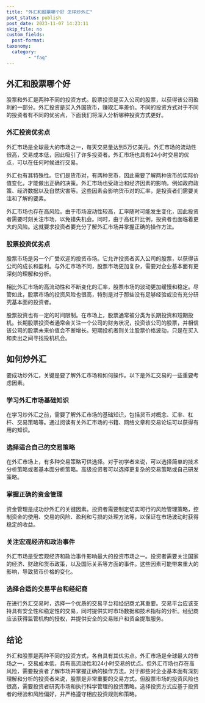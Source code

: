 ```yaml
---
title: "外汇和股票哪个好 怎样炒外汇"
post_status: publish
post_date: 2023-11-07 14:23:11
skip_file: no
custom_fields: 
  post-format: 
taxonomy:
  category:
        - "faq"
---
```


## 外汇和股票哪个好

股票和外汇是两种不同的投资方式。股票投资是买入公司的股票，以获得该公司盈利的一部分。外汇投资是买入外国货币，赚取汇率差价。不同的投资方式对于不同的投资者有不同的优劣点，下面我们将深入分析哪种投资方式更好。

### 外汇投资优劣点

外汇市场是全球最大的市场之一，每天交易量达到5万亿美元。外汇市场的流动性很高，交易成本低，因此吸引了许多投资者。外汇市场也具有24小时交易的优点，可以在任何时候进行交易。

外汇也有其特殊性。它们是货币对，有两种货币，因此需要了解两种货币的实际价值变化，才能做出正确的决策。外汇市场也受政治和经济因素的影响，例如政府政策、经济数据以及自然灾害等。这些因素会影响货币对的汇率，是投资者们需要关注和了解的要素。

外汇市场也存在高风险。由于市场波动性较高，汇率随时可能发生变化，因此投资者需要时刻关注市场，以免错失机会。同时，由于高杠杆比例，投资者也面临着更大的风险。这就要求投资者要充分了解外汇市场并掌握正确的操作方法。

### 股票投资优劣点

股票市场是另一个广受欢迎的投资市场。它允许投资者买入公司的股票，以获得该公司的成长和盈利。与外汇市场不同，股票市场更加复杂，需要对企业基本面有更深刻的理解和分析。

相比外汇市场的高流动性和不断变化的汇率，股票市场的波动更加缓慢和稳定。尽管如此，股票市场的投资风险也很高，特别是对于那些没有足够经验或没有充分研究基本面的投资者。

股票投资也有一定的时间限制。在市场上，股票通常被分类为长期投资和短期投机。长期股票投资者通常会关注一个公司的财务状况，投资该公司的股票，并相信该公司的股票未来价值会不断增长。短期投机者则关注股票价格波动，只是在买入和卖出之间寻找投机机会。

## 如何炒外汇

要成功炒外汇，关键是要了解外汇市场和如何操作。以下是外汇交易的一些重要考虑因素。

### 学习外汇市场基础知识

在学习炒外汇之前，需要了解外汇市场的基础知识，包括货币对概念、汇率、杠杆、交易策略等。通过阅读有关外汇市场的书籍、网络文章和交易论坛可以获得有用的知识。

### 选择适合自己的交易策略

在外汇市场上，有多种交易策略可供选择。对于初学者来说，可以选择简单的技术分析策略或者基本面分析策略。高级投资者可以选择更复杂的交易策略或自己研发策略。

### 掌握正确的资金管理

资金管理是成功炒外汇的关键因素。投资者需要制定切实可行的风险管理策略，控制资金的使用、交易的风险、盈利和亏损的处理方法等，以保证在市场波动时获得稳定的收益。

### 关注宏观经济和政治事件

外汇市场是受宏观经济和政治事件影响最大的投资市场之一。投资者需要关注国家的经济、财政和货币政策，以及国际关系等方面的事件。这些因素可能带来重大的影响，导致货币价格的变化。

### 选择合适的交易平台和经纪商

在进行外汇交易时，选择一个优质的交易平台和经纪商尤其重要。交易平台应该支持具有安全性和稳定性的交易，同时提供实时市场数据和技术指标的分析。经纪商应该获得监管机构的授权，并提供安全的交易账户和资金提取服务。

## 结论

外汇和股票是两种不同的投资方式，各自具有其优劣点。外汇市场是全球最大的市场之一，交易成本低，具有高流动性和24小时交易的优点。但外汇市场也存在高风险，需要投资者了解市场并掌握正确的操作方法。对于那些对企业基本面有深刻理解和分析的投资者来说，股票是非常重要的交易方式。但股票市场的投资风险也很高，需要投资者研究市场和执行科学管理的投资策略。选择投资方式应基于投资者的经验和风险偏好，并严格遵守相应投资规则和策略。
